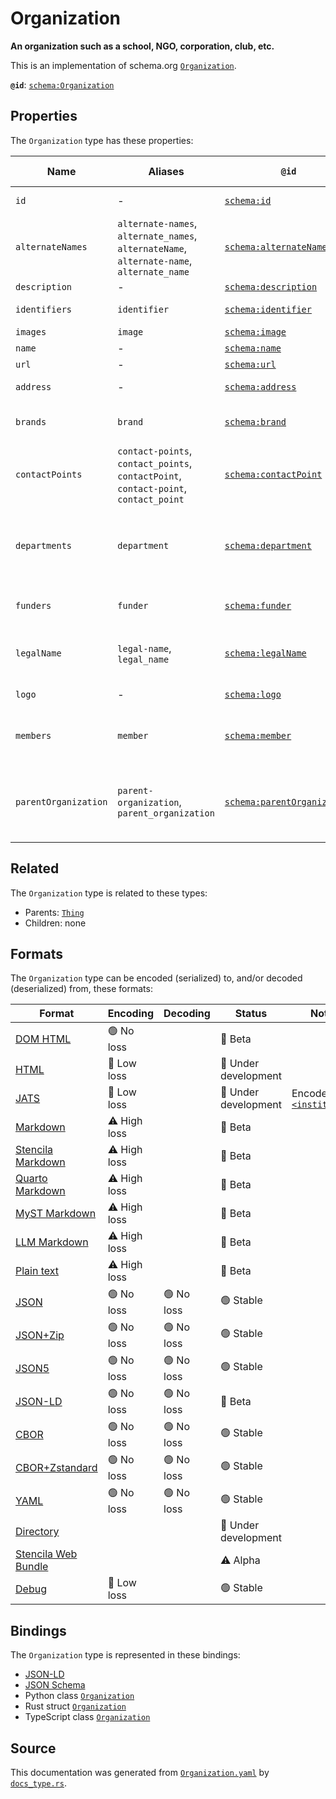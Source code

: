 # Organization

**An organization such as a school, NGO, corporation, club, etc.**

This is an implementation of schema.org [`Organization`](https://schema.org/Organization).


**`@id`**: [`schema:Organization`](https://schema.org/Organization)

## Properties

The `Organization` type has these properties:

| Name                 | Aliases                                                                                   | `@id`                                                                | Type                                                                                                                                                                                                                  | Description                                                                                                   | Inherited from                                                                                   |
| -------------------- | ----------------------------------------------------------------------------------------- | -------------------------------------------------------------------- | --------------------------------------------------------------------------------------------------------------------------------------------------------------------------------------------------------------------- | ------------------------------------------------------------------------------------------------------------- | ------------------------------------------------------------------------------------------------ |
| `id`                 | -                                                                                         | [`schema:id`](https://schema.org/id)                                 | [`String`](https://github.com/stencila/stencila/blob/main/docs/reference/schema/data/string.md)                                                                                                                       | The identifier for this item.                                                                                 | [`Entity`](https://github.com/stencila/stencila/blob/main/docs/reference/schema/other/entity.md) |
| `alternateNames`     | `alternate-names`, `alternate_names`, `alternateName`, `alternate-name`, `alternate_name` | [`schema:alternateName`](https://schema.org/alternateName)           | [`String`](https://github.com/stencila/stencila/blob/main/docs/reference/schema/data/string.md)*                                                                                                                      | Alternate names (aliases) for the item.                                                                       | [`Thing`](https://github.com/stencila/stencila/blob/main/docs/reference/schema/other/thing.md)   |
| `description`        | -                                                                                         | [`schema:description`](https://schema.org/description)               | [`String`](https://github.com/stencila/stencila/blob/main/docs/reference/schema/data/string.md)                                                                                                                       | A description of the item.                                                                                    | [`Thing`](https://github.com/stencila/stencila/blob/main/docs/reference/schema/other/thing.md)   |
| `identifiers`        | `identifier`                                                                              | [`schema:identifier`](https://schema.org/identifier)                 | ([`PropertyValue`](https://github.com/stencila/stencila/blob/main/docs/reference/schema/other/property-value.md) \| [`String`](https://github.com/stencila/stencila/blob/main/docs/reference/schema/data/string.md))* | Any kind of identifier for any kind of Thing.                                                                 | [`Thing`](https://github.com/stencila/stencila/blob/main/docs/reference/schema/other/thing.md)   |
| `images`             | `image`                                                                                   | [`schema:image`](https://schema.org/image)                           | [`ImageObject`](https://github.com/stencila/stencila/blob/main/docs/reference/schema/works/image-object.md)*                                                                                                          | Images of the item.                                                                                           | [`Thing`](https://github.com/stencila/stencila/blob/main/docs/reference/schema/other/thing.md)   |
| `name`               | -                                                                                         | [`schema:name`](https://schema.org/name)                             | [`String`](https://github.com/stencila/stencila/blob/main/docs/reference/schema/data/string.md)                                                                                                                       | The name of the item.                                                                                         | [`Thing`](https://github.com/stencila/stencila/blob/main/docs/reference/schema/other/thing.md)   |
| `url`                | -                                                                                         | [`schema:url`](https://schema.org/url)                               | [`String`](https://github.com/stencila/stencila/blob/main/docs/reference/schema/data/string.md)                                                                                                                       | The URL of the item.                                                                                          | [`Thing`](https://github.com/stencila/stencila/blob/main/docs/reference/schema/other/thing.md)   |
| `address`            | -                                                                                         | [`schema:address`](https://schema.org/address)                       | [`PostalAddress`](https://github.com/stencila/stencila/blob/main/docs/reference/schema/other/postal-address.md) \| [`String`](https://github.com/stencila/stencila/blob/main/docs/reference/schema/data/string.md)    | Postal address for the organization.                                                                          | -                                                                                                |
| `brands`             | `brand`                                                                                   | [`schema:brand`](https://schema.org/brand)                           | [`Brand`](https://github.com/stencila/stencila/blob/main/docs/reference/schema/other/brand.md)*                                                                                                                       | Brands that the organization is connected with.                                                               | -                                                                                                |
| `contactPoints`      | `contact-points`, `contact_points`, `contactPoint`, `contact-point`, `contact_point`      | [`schema:contactPoint`](https://schema.org/contactPoint)             | [`ContactPoint`](https://github.com/stencila/stencila/blob/main/docs/reference/schema/other/contact-point.md)*                                                                                                        | Correspondence/Contact points for the organization.                                                           | -                                                                                                |
| `departments`        | `department`                                                                              | [`schema:department`](https://schema.org/department)                 | [`Organization`](https://github.com/stencila/stencila/blob/main/docs/reference/schema/other/organization.md)*                                                                                                         | Departments within the organization. For example, Department of Computer Science, Research & Development etc. | -                                                                                                |
| `funders`            | `funder`                                                                                  | [`schema:funder`](https://schema.org/funder)                         | ([`Person`](https://github.com/stencila/stencila/blob/main/docs/reference/schema/other/person.md) \| [`Organization`](https://github.com/stencila/stencila/blob/main/docs/reference/schema/other/organization.md))*   | Organization(s) or person(s) funding the organization.                                                        | -                                                                                                |
| `legalName`          | `legal-name`, `legal_name`                                                                | [`schema:legalName`](https://schema.org/legalName)                   | [`String`](https://github.com/stencila/stencila/blob/main/docs/reference/schema/data/string.md)                                                                                                                       | The official name of the organization, e.g. the registered company name.                                      | -                                                                                                |
| `logo`               | -                                                                                         | [`schema:logo`](https://schema.org/logo)                             | [`ImageObject`](https://github.com/stencila/stencila/blob/main/docs/reference/schema/works/image-object.md)                                                                                                           | The logo of the organization.                                                                                 | -                                                                                                |
| `members`            | `member`                                                                                  | [`schema:member`](https://schema.org/member)                         | ([`Person`](https://github.com/stencila/stencila/blob/main/docs/reference/schema/other/person.md) \| [`Organization`](https://github.com/stencila/stencila/blob/main/docs/reference/schema/other/organization.md))*   | Person(s) or organization(s) who are members of this organization.                                            | -                                                                                                |
| `parentOrganization` | `parent-organization`, `parent_organization`                                              | [`schema:parentOrganization`](https://schema.org/parentOrganization) | [`Organization`](https://github.com/stencila/stencila/blob/main/docs/reference/schema/other/organization.md)                                                                                                          | Entity that the Organization is a part of. For example, parentOrganization to a department is a university.   | -                                                                                                |

## Related

The `Organization` type is related to these types:

- Parents: [`Thing`](https://github.com/stencila/stencila/blob/main/docs/reference/schema/other/thing.md)
- Children: none

## Formats

The `Organization` type can be encoded (serialized) to, and/or decoded (deserialized) from, these formats:

| Format                                                                                               | Encoding     | Decoding  | Status              | Notes                                                                                                            |
| ---------------------------------------------------------------------------------------------------- | ------------ | --------- | ------------------- | ---------------------------------------------------------------------------------------------------------------- |
| [DOM HTML](https://github.com/stencila/stencila/blob/main/docs/reference/formats/dom.html.md)        | 🟢 No loss    |           | 🔶 Beta              |                                                                                                                  |
| [HTML](https://github.com/stencila/stencila/blob/main/docs/reference/formats/html.md)                | 🔷 Low loss   |           | 🚧 Under development |                                                                                                                  |
| [JATS](https://github.com/stencila/stencila/blob/main/docs/reference/formats/jats.md)                | 🔷 Low loss   |           | 🚧 Under development | Encoded as [`<institution>`](https://jats.nlm.nih.gov/articleauthoring/tag-library/1.3/element/institution.html) |
| [Markdown](https://github.com/stencila/stencila/blob/main/docs/reference/formats/markdown.md)        | ⚠️ High loss |           | 🔶 Beta              |                                                                                                                  |
| [Stencila Markdown](https://github.com/stencila/stencila/blob/main/docs/reference/formats/smd.md)    | ⚠️ High loss |           | 🔶 Beta              |                                                                                                                  |
| [Quarto Markdown](https://github.com/stencila/stencila/blob/main/docs/reference/formats/qmd.md)      | ⚠️ High loss |           | 🔶 Beta              |                                                                                                                  |
| [MyST Markdown](https://github.com/stencila/stencila/blob/main/docs/reference/formats/myst.md)       | ⚠️ High loss |           | 🔶 Beta              |                                                                                                                  |
| [LLM Markdown](https://github.com/stencila/stencila/blob/main/docs/reference/formats/llmd.md)        | ⚠️ High loss |           | 🔶 Beta              |                                                                                                                  |
| [Plain text](https://github.com/stencila/stencila/blob/main/docs/reference/formats/text.md)          | ⚠️ High loss |           | 🔶 Beta              |                                                                                                                  |
| [JSON](https://github.com/stencila/stencila/blob/main/docs/reference/formats/json.md)                | 🟢 No loss    | 🟢 No loss | 🟢 Stable            |                                                                                                                  |
| [JSON+Zip](https://github.com/stencila/stencila/blob/main/docs/reference/formats/json.zip.md)        | 🟢 No loss    | 🟢 No loss | 🟢 Stable            |                                                                                                                  |
| [JSON5](https://github.com/stencila/stencila/blob/main/docs/reference/formats/json5.md)              | 🟢 No loss    | 🟢 No loss | 🟢 Stable            |                                                                                                                  |
| [JSON-LD](https://github.com/stencila/stencila/blob/main/docs/reference/formats/jsonld.md)           | 🟢 No loss    | 🟢 No loss | 🔶 Beta              |                                                                                                                  |
| [CBOR](https://github.com/stencila/stencila/blob/main/docs/reference/formats/cbor.md)                | 🟢 No loss    | 🟢 No loss | 🟢 Stable            |                                                                                                                  |
| [CBOR+Zstandard](https://github.com/stencila/stencila/blob/main/docs/reference/formats/cbor.zstd.md) | 🟢 No loss    | 🟢 No loss | 🟢 Stable            |                                                                                                                  |
| [YAML](https://github.com/stencila/stencila/blob/main/docs/reference/formats/yaml.md)                | 🟢 No loss    | 🟢 No loss | 🟢 Stable            |                                                                                                                  |
| [Directory](https://github.com/stencila/stencila/blob/main/docs/reference/formats/directory.md)      |              |           | 🚧 Under development |                                                                                                                  |
| [Stencila Web Bundle](https://github.com/stencila/stencila/blob/main/docs/reference/formats/swb.md)  |              |           | ⚠️ Alpha            |                                                                                                                  |
| [Debug](https://github.com/stencila/stencila/blob/main/docs/reference/formats/debug.md)              | 🔷 Low loss   |           | 🟢 Stable            |                                                                                                                  |

## Bindings

The `Organization` type is represented in these bindings:

- [JSON-LD](https://stencila.org/Organization.jsonld)
- [JSON Schema](https://stencila.org/Organization.schema.json)
- Python class [`Organization`](https://github.com/stencila/stencila/blob/main/python/python/stencila/types/organization.py)
- Rust struct [`Organization`](https://github.com/stencila/stencila/blob/main/rust/schema/src/types/organization.rs)
- TypeScript class [`Organization`](https://github.com/stencila/stencila/blob/main/ts/src/types/Organization.ts)

## Source

This documentation was generated from [`Organization.yaml`](https://github.com/stencila/stencila/blob/main/schema/Organization.yaml) by [`docs_type.rs`](https://github.com/stencila/stencila/blob/main/rust/schema-gen/src/docs_type.rs).
